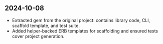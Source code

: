 ## 2024-10-08
- Extracted gem from the original project: contains library code, CLI, scaffold template, and test suite.
- Added helper-backed ERB templates for scaffolding and ensured tests cover project generation.
